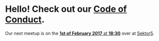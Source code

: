 # Hello! Check out our [Code of Conduct](/conduct).

Our next meetup is on the [__1st of February 2017__ at __18:30__](https://www.facebook.com/events/2216268771930620/) over at [Sektor5](http://www.sektor5.at/).
